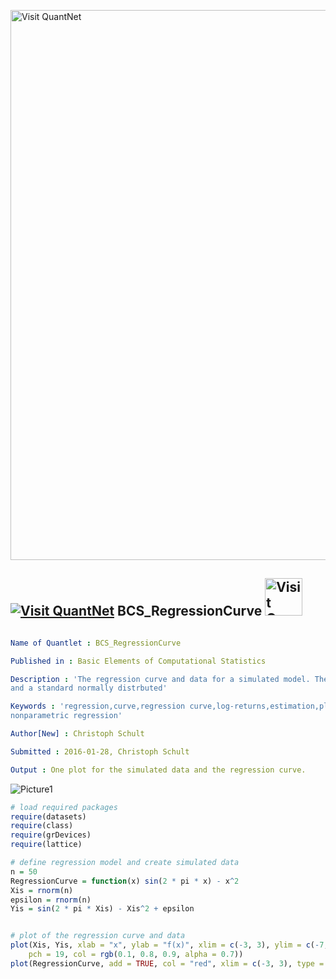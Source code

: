 
[<img src="https://github.com/QuantLet/Styleguide-and-FAQ/blob/master/pictures/banner.png" width="880" alt="Visit QuantNet">](http://quantlet.de/index.php?p=info)

## [<img src="https://github.com/QuantLet/Styleguide-and-Validation-procedure/blob/master/pictures/qloqo.png" alt="Visit QuantNet">](http://quantlet.de/) **BCS_RegressionCurve** [<img src="https://github.com/QuantLet/Styleguide-and-Validation-procedure/blob/master/pictures/QN2.png" width="60" alt="Visit QuantNet 2.0">](http://quantlet.de/d3/ia)

```yaml

Name of Quantlet : BCS_RegressionCurve

Published in : Basic Elements of Computational Statistics

Description : 'The regression curve and data for a simulated model. The variable Yis depends on Xis
and a standard normally distrbuted'

Keywords : 'regression,curve,regression curve,log-returns,estimation,plot, nonparametric,univariate
nonparametric regression'

Author[New] : Christoph Schult

Submitted : 2016-01-28, Christoph Schult

Output : One plot for the simulated data and the regression curve.

```

![Picture1](BCSRegressionCurve.png)


```r
# load required packages
require(datasets)
require(class)
require(grDevices)
require(lattice)

# define regression model and create simulated data
n = 50
RegressionCurve = function(x) sin(2 * pi * x) - x^2
Xis = rnorm(n)
epsilon = rnorm(n)
Yis = sin(2 * pi * Xis) - Xis^2 + epsilon


# plot of the regression curve and data
plot(Xis, Yis, xlab = "x", ylab = "f(x)", xlim = c(-3, 3), ylim = c(-7, 4), cex = 1, cex.axis = 1.5, cex.lab = 1.5, cex.main = 1.5, 
    pch = 19, col = rgb(0.1, 0.8, 0.9, alpha = 0.7))
plot(RegressionCurve, add = TRUE, col = "red", xlim = c(-3, 3), type = "l", lwd = 2)
```
